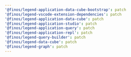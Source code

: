 ```yaml
---
'@finos/legend-application-data-cube-bootstrap': patch
'@finos/legend-vscode-extension-dependencies': patch
'@finos/legend-application-data-cube': patch
'@finos/legend-application-studio': patch
'@finos/legend-application-query': patch
'@finos/legend-application-repl': patch
'@finos/legend-query-builder': patch
'@finos/legend-data-cube': patch
'@finos/legend-graph': patch
---
```

